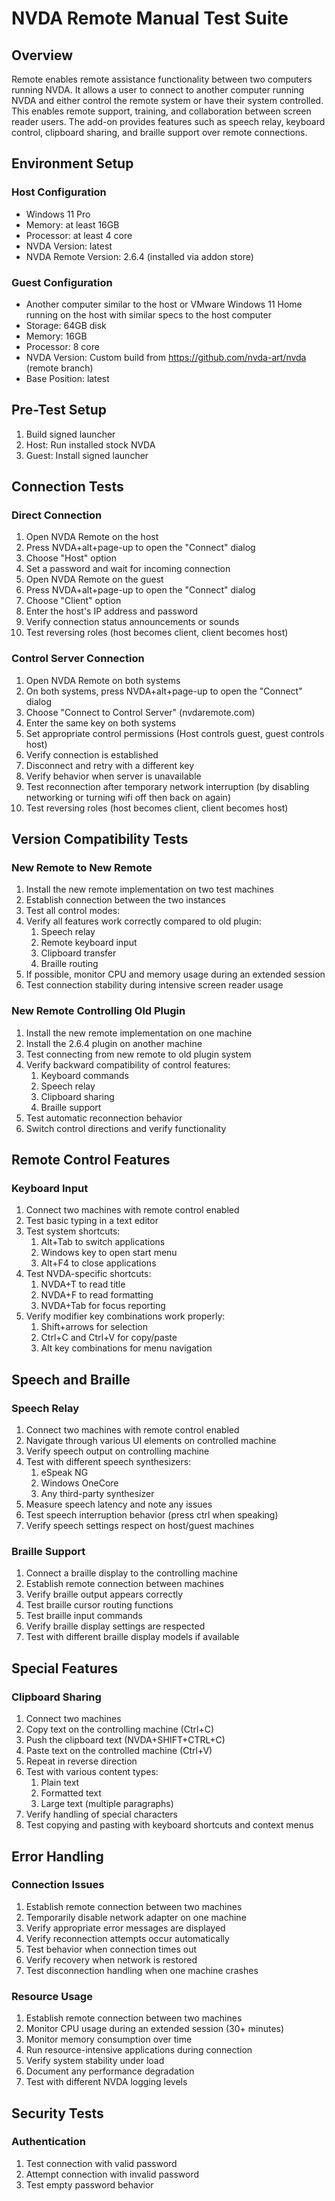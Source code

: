 # NVDA Remote Manual Test Suite

## Overview

Remote  enables remote assistance functionality between two computers running NVDA. It allows a user to connect to another computer running NVDA and either control the remote system or have their system controlled. This enables remote support, training, and collaboration between screen reader users. The add-on provides features such as speech relay, keyboard control, clipboard sharing, and braille support over remote connections.

## Environment Setup

### Host Configuration

* Windows 11 Pro
* Memory: at least 16GB
* Processor: at least 4 core
* NVDA Version: latest
* NVDA Remote Version: 2.6.4 (installed via addon store)

### Guest Configuration

* Another computer similar to the host or VMware Windows 11 Home running on the host with similar specs to the host computer
* Storage: 64GB disk
* Memory: 16GB
* Processor: 8 core
* NVDA Version: Custom build from <https://github.com/nvda-art/nvda> (remote branch)
* Base Position: latest

## Pre-Test Setup

1. Build signed launcher
2. Host: Run installed stock NVDA
3. Guest: Install signed launcher

## Connection Tests

### Direct Connection

1. Open NVDA Remote on the host
2. Press NVDA+alt+page-up to open the "Connect" dialog
3. Choose "Host" option
4. Set a password and wait for incoming connection
5. Open NVDA Remote on the guest
6. Press NVDA+alt+page-up to open the "Connect" dialog
7. Choose "Client" option
8. Enter the host's IP address and password
9. Verify connection status announcements or sounds
10. Test reversing roles (host becomes client, client becomes host)

### Control Server Connection

1. Open NVDA Remote on both systems
2. On both systems, press NVDA+alt+page-up to open the "Connect" dialog
3. Choose "Connect to Control Server" (nvdaremote.com)
4. Enter the same key on both systems
5. Set appropriate control permissions (Host controls guest, guest controls host)
6. Verify connection is established
7. Disconnect and retry with a different key
8. Verify behavior when server is unavailable
9. Test reconnection after temporary network interruption (by disabling networking or turning wifi off then back on again)
10. Test reversing roles (host becomes client, client becomes host)

## Version Compatibility Tests

### New Remote to New Remote

1. Install the new remote implementation on two test machines
2. Establish connection between the two instances
3. Test all control modes:
4. Verify all features work correctly compared to old plugin:
   1. Speech relay
   2. Remote keyboard input
   3. Clipboard transfer
   4. Braille routing
5. If possible, monitor CPU and memory usage during an extended session
6. Test connection stability during intensive screen reader usage

### New Remote Controlling Old Plugin

1. Install the new remote implementation on one machine
2. Install the 2.6.4 plugin on another machine
3. Test connecting from new remote to old plugin system
4. Verify backward compatibility of control features:
   1. Keyboard commands
   2. Speech relay
   3. Clipboard sharing
   4. Braille support
5. Test automatic reconnection behavior
6. Switch control directions and verify functionality

## Remote Control Features

### Keyboard Input

1. Connect two machines with remote control enabled
2. Test basic typing in a text editor
3. Test system shortcuts:
   1. Alt+Tab to switch applications
   2. Windows key to open start menu
   3. Alt+F4 to close applications
4. Test NVDA-specific shortcuts:
   1. NVDA+T to read title
   2. NVDA+F to read formatting
   3. NVDA+Tab for focus reporting
5. Verify modifier key combinations work properly:
   1. Shift+arrows for selection
   2. Ctrl+C and Ctrl+V for copy/paste
   3. Alt key combinations for menu navigation

## Speech and Braille

### Speech Relay

1. Connect two machines with remote control enabled
2. Navigate through various UI elements on controlled machine
3. Verify speech output on controlling machine
4. Test with different speech synthesizers:
   1. eSpeak NG
   2. Windows OneCore
   3. Any third-party synthesizer
5. Measure speech latency and note any issues
6. Test speech interruption behavior (press ctrl when speaking)
7. Verify speech settings respect on host/guest machines

### Braille Support

1. Connect a braille display to the controlling machine
2. Establish remote connection between machines
3. Verify braille output appears correctly
4. Test braille cursor routing functions
5. Test braille input commands
6. Verify braille display settings are respected
7. Test with different braille display models if available

## Special Features

### Clipboard Sharing

1. Connect two machines
2. Copy text on the controlling machine (Ctrl+C)
3. Push the clipboard text (NVDA+SHIFT+CTRL+C)
4. Paste text on the controlled machine (Ctrl+V)
5. Repeat in reverse direction
6. Test with various content types:
   1. Plain text
   2. Formatted text
   3. Large text (multiple paragraphs)
7. Verify handling of special characters
8. Test copying and pasting with keyboard shortcuts and context menus

## Error Handling

### Connection Issues

1. Establish remote connection between two machines
2. Temporarily disable network adapter on one machine
3. Verify appropriate error messages are displayed
4. Verify reconnection attempts occur automatically
5. Test behavior when connection times out
6. Verify recovery when network is restored
7. Test disconnection handling when one machine crashes

### Resource Usage

1. Establish remote connection between two machines
2. Monitor CPU usage during an extended session (30+ minutes)
3. Monitor memory consumption over time
4. Run resource-intensive applications during connection
5. Verify system stability under load
6. Document any performance degradation
7. Test with different NVDA logging levels

## Security Tests

### Authentication

1. Test connection with valid password
2. Attempt connection with invalid password
3. Test empty password behavior
